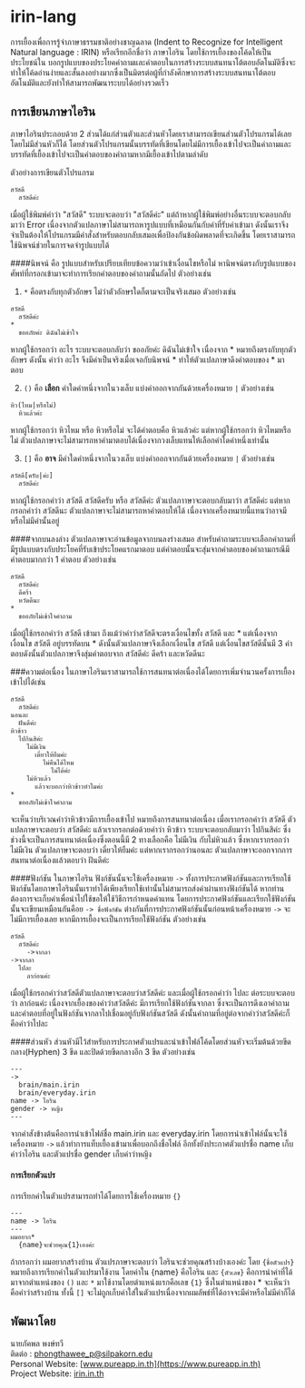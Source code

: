 # irin-lang
การเยื้องเพื่อการรู้จำภาษาธรรมชาติอย่างชาญฉลาด (Indent to Recognize for Intelligent Natural language : IRIN) หรือเรียกอีกชื่อว่า ภาษาไอริน โดยใช้การเยื้องของโค้ดให้เป็นประโยชน์ใน บอกรูปแบบของประโยคคำถามและคำตอบในการสร้างระบบสนทนาโต้ตอบอัตโนมัติซึ่งจะทำให้โค้ดอ่านง่ายและสั้นลงอย่างมากซึ่งเป็นมิตรต่อผู้ที่กำลังศึกษาการสร้างระบบสนทนาโต้ตอบอัตโนมัติและยังทำให้สามารถพัฒนาระบบได้อย่างรวดเร็ว

## การเขียนภาษาไอริน
ภาษาไอรินประกอบด้วย 2 ส่วนได้แก่ส่วนตัวและส่วนหัวโดยเราสามารถเขียนส่วนตัวโปรแกรมได้เลยโดยไม่มีส่วนหัวก็ได้ โดยส่วนตัวโปรแกรมนั้นบรรทัดที่เขียนโดยไม่มีการเยื้องเข้าไปจะเป็นคำถามและบรรทัดที่เยื้องเข้าไปจะเป็นคำตอบของคำถามหากมีเยื้องเข้าไปตามลำดับ  

ตัวอย่างการเขียนตัวโปรแกรม
```
สวัสดี
  สวัสดีค่ะ
```
เมื่อผู้ใช้พิมพ์คำว่า "สวัสดี" ระบบจะตอบว่า "สวัสดีค่ะ" แต่ถ้าหากผู้ใช้พิมพ์อย่างอื่นระบบจะตอบกลับมาว่า Error เนื่องจากตัวแปลภาษาไม่สามารถหารูปแบบที่เหมือนกันกับค่าที่รับค่าเข้ามา ดังนั้นเราจึงจำเป็นต้องให้โปรแกรมมีคำสั่งสำหรับตอบกลับเสมอเพื่อป้องกันข้อผิดพลาดที่จะเกิดขึ้น โดยเราสามารถใช้นิพจน์ช่วยในการจดจำรูปแบบได้  

####นิพจน์
คือ รูปแบบสำหรับเปรียบเทียบข้อความว่าเข้าเงื่อนไขหรือไม่ หานิพจน์ตรงกับรูปแบบของศัพท์ที่กรอกเข้ามาจะทำการเรียกคำตอบของคำถามนั้นถัดไป ตัวอย่างเช่น  

1. `*` คือตรงกับทุกตัวอักษร ไม่ว่าตัวอักษรใดก็ตามจะเป็นจริงเสมอ ตัวอย่างเช่น  
  ```
  สวัสดี
    สวัสดีค่ะ
  *
    ขออภัยค่ะ ดิฉันไม่เข้าใจ
  ```
  หากผู้ใช้กรอกว่า อะไร ระบบจะตอบกลับว่า ขออภัยค่ะ ดิฉันไม่เข้าใจ เนื่องจาก * หมายถึงตรงกับทุกตัวอักษร ดังนั้น คำว่า อะไร จึงมีค่าเป็นจริงเมื่อเจอกับนิพจน์ * ทำให้ตัวแปลภาษาดึงคำตอบของ * มาตอบ  

2. `()` คือ **เลือก** คำใดคำหนึ่งจากในวงเล็บ แบ่งคำออกจากกันด้วยเครื่องหมาย `|` ตัวอย่างเช่น
  ```
  หิว(ไหม|หรือไม่)
    หิวแล้วค่ะ
  ```
  หากผู้ใช้กรอกว่า หิวไหม หรือ หิวหรือไม่ จะได้คำตอบคือ หิวแล้วค่ะ แต่หากผู้ใช้กรอกว่า หิวไหมหรือไม่ ตัวแปลภาษาจะไม่สามารถหาคำมาตอบได้เนื่องจากวงเล็บแทนให้เลือกคำใดคำหนึ่งเท่านั้น  

3. `[]` คือ **อาจ** มีคำใดคำหนึ่งจากในวงเล็บ แบ่งคำออกจากกันด้วยเครื่องหมาย `|` ตัวอย่างเช่น  
  ```
  สวัสดี[ครับ|ค่ะ]
    สวัสดีค่ะ
  ```
  หากผู้ใช้กรอกคำว่า สวัสดี สวัสดีครับ หรือ สวัสดีค่ะ ตัวแปลภาาษาจะตอบกลับมาว่า สวัสดีค่ะ แต่หากกรอกคำว่า สวัสดีนะ ตัวแปลภาษาจะไม่สามารถหาคำตอบให้ได้ เนื่องจากเครื่องหมายนี้แทนว่าอาจมีหรือไม่มีคำนั้นอยู่  

####จากบนลงล่าง
ตัวแปลภาษาจะอ่านข้อมูลจากบนลงร่างเสมอ สำหรับคำถามระบบจะเลือกคำถามที่มีรูปแบบตรงกับประโยคที่รับเข้าประโยคแรกมาตอบ แต่คำตอบนั้นจะสุ่มจากคำตอบของคำถามกรณีมีคำตอบมากกว่า 1 คำตอบ ตัวอย่างเช่น  
```
สวัสดี
  สวัสดีค่ะ
  ดีคร้า
  หวัดดีนะ
*
  ขออภัยไม่เข้าใจคำถาม
```
เมื่อผู้ใช้กรอกคำว่า สวัสดี เข้ามา ถึงแม้ว่าคำว่าสวัสดีจะตรงเงื่อนไขทั้ง สวัสดี และ * แต่เนื่องจากเงื่อนไข สวัสดี อยู่บรรทัดบน * ดังนั้นตัวแปลภาษาจึงเลือกเงื่อนไข สวัสดี แต่เงื่อนไขสวัสดีนั้นมี 3 คำตอบดังนั้นตัวแปลภาษาจึงสุ่มคำตอบจาก สวัสดีค่ะ ดีคร้า และหวัดดีนะ  

###ความต่อเนื่อง
ในภาษาไอรินเราสามารถใช้การสนทนาต่อเนื่องได้โดยการเพิ่มจำนวนครั้งการเยื้องเข้าไปได้เช่น
```
สวัสดี
  สวัสดีค่ะ
นอนละ
  ฝันดีค่ะ
หิวข้าว
  ไปกินสิค่ะ
    ไม่มีเงิน
      เดี๋ยวให้ยืมค่ะ
        ไม่คืนได้ไหม
          ไม่ได้ค่ะ
    ไม่หิวแล้ว
      แล้วจะบอกว่าหิวข้าวทำไมค่ะ
*
  ขออภัยไม่เข้าใจคำถาม
```
จะเห็นว่าบริเวณคำว่าหิวข้าวมีการเยื้องเข้าไป หมายถึงการสนทนาต่อเนื่อง เมื่อเรากรอกคำว่า  สวัสดี ตัวแปลภาษาจะตอบว่า สวัสดีค่ะ แล้วเรากรอกต่อด้วยคำว่า หิวข้าว ระบบจะตอบกลับมาว่า ไปกินสิค่ะ ซึ่งช่วงนี้จะเป็นการสนทนาต่อเนื่องซึ่งตอนนี้มี 2 ทางเลือกคือ ไม่มีเงิน กับไม่หิวแล้ว ซึ่งหากเรากรอกว่าไม่มีเงิน ตัวแปลภาษาจะตอบว่า เดี๋ยวให้ยืมค่ะ แต่หากเรากรอกว่านอนละ ตัวแปลภาษาจะออกจากการสนทนาต่อเนื่องแล้วตอบว่า ฝันดีค่ะ

####ฟังก์ชัน
ในภาษาไอริน ฟังก์ชันนั้นจะใช้เครื่องหมาย `->` ทั้งการประกาศฟังก์ชันและการเรียกใช้ฟังก์ชันโดยภาษาไอรินนั้นเราทำได้เพียงเรียกใช้เท่านั้นไม่สามารถส่งค่าผ่านทางฟังก์ชันได้  หากท่านต้องการจะเก็บค่าเพื่อนำไปใช้ขอให้ใช้วิธีการกำหนดค่าแทน โดยการประกาศฟังก์ชันและเรียกใช้ฟังก์ชันนั้นจะเขียนเหมือนกันคือย `-> ชื่อฟังก์ชัน` ต่างกันที่การประกาศฟังก์ชันนั้นก่อนหน้าเครื่องหมาย `->` จะไม่มีการเยื้องเลย หากมีการเยื้องจะเป็นการเรียกใช้ฟังก์ชัน ตัวอย่างเช่น  
```
สวัสดี
  สวัสดีค่ะ
    ->จากลา
->จากลา
  ไปละ
    ลาก่อนค่ะ
```
เมื่อผู้ใช้กรอกคำว่าสวัสดีตัวแปลภาษาจะตอบว่าสวัสดีค่ะ และเมื่อผู้ใช้กรอกคำว่า ไปละ ต่อระบบจะตอบว่า ลาก่อนค่ะ เนื่องจากเยื้องของคำว่าสวัสดีค่ะ มีการเรียกใช้ฟังก์ชันจากลา ซึ่งจะเป็นการดึงเอาคำถามและคำตอบที่อยู่ในฟังก์ชันจากลาไปเชื่อมอยู่กับฟังก์ชันสวัสดี ดังนั้นคำถามที่อยู่ต่อจากคำว่าสวัสดีค่ะก็คือคำว่าไปละ

####ส่วนหัว
ส่วนหัวมีไว้สำหรับการประกาศตัวแปรและนำเข้าไฟล์โค้ดโดยส่วนหัวจะเริ่มต้นด้วยขีดกลาง(Hyphen) 3 ขีด และปิดด้วยขีดกลางอีก 3 ขีด
ตัวอย่างเช่น
```
---
->
  brain/main.irin
  brain/everyday.irin
name -> ไอริน
gender -> หญิง
---
```
จากคำสังข้างต้นคือการนำเข้าไฟล์ชื่อ main.irin และ everyday.irin โดยการนำเข้าไฟล์นั้นจะใช้เครื่องหมาย `->` แล้วทำการแท็บเยื้องเข้ามาเพื่อบอกถึงชื่อไฟล์ อีกทั้งยังประกาศตัวแปรชื่อ name เก็บค่าว่าไอริน และตัวแปรชื่อ gender เก็บค่าว่าหญิง

#### การเรียกตัวแปร
การเรียกค่าในตัวแปรสามารถทำได้โดยการใช้เครื่องหมาย `{}`
```
---
name -> ไอริน
---
ผมอยาก*
  {name}จะช่วยคุณ{1}เองค่ะ
```
ถ้ากรอกว่า ผมอยากสร้างบ้าน ตัวแปรภาษาจะตอบว่า ไอรินจะช่วยคุณสร้างบ้างเองค่ะ โดย `{ชื่อตัวแปร}`หมายถึงการเรียกค่าในตัวแปรมาใช้งาน โดยค่าใน {name} คือไอริน และ `{ตัวเลข}` คือการนำค่าที่ได้มาจากตำแหน่งของ `()` และ `*` มาใช้งานโดยตำแหน่งแรกคือเลข `{1}` ซึ่งในตำแหน่งของ * จะเห็นว่าคือคำว่าสร้างบ้าน ทั้งนี้ `[]` จะไม่ถูกเก็บค่าใส่ในตัวแปรเนื่องจากผมลัพธ์ที่ได้อาจจะมีค่าหรือไม่มีค่าก็ได้

## พัฒนาโดย
นายภัคพล พงษ์ทวี  
ติดต่อ : phongthawee_p@silpakorn.edu  
Personal Website: [www.pureapp.in.th](https://www.pureapp.in.th)  
Project Website: [irin.in.th](https://irin.in.th)
